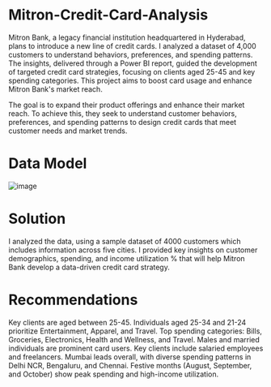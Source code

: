 # Mitron-Credit-Card-Analysis
Mitron Bank, a legacy financial institution headquartered in Hyderabad, plans to introduce a new line of credit cards. I analyzed a dataset of 4,000 customers to understand behaviors, preferences, and spending patterns. The insights, delivered through a Power BI report, guided the development of targeted credit card strategies, focusing on clients aged 25-45 and key spending categories. This project aims to boost card usage and enhance Mitron Bank's market reach.

The goal is to expand their product offerings and enhance their market reach. To achieve this, they seek to understand customer behaviors, preferences, and spending patterns to design credit cards that meet customer needs and market trends. 

# Data Model
![image](https://github.com/user-attachments/assets/708e2aa9-9deb-43f6-87c6-3712ccbab9e6)

# Solution 
I analyzed the data, using a sample dataset of 4000 customers which includes information across five cities. I provided key insights on customer demographics, spending, and income utilization % that will help Mitron Bank develop a data-driven credit card strategy.

# Recommendations 
Key clients are aged between 25-45.
Individuals aged 25-34 and 21-24 prioritize Entertainment, Apparel, and Travel.
Top spending categories: Bills, Groceries, Electronics, Health and Wellness, and Travel.
Males and married individuals are prominent card users.
Key clients include salaried employees and freelancers.
Mumbai leads overall, with diverse spending patterns in Delhi NCR, Bengaluru, and Chennai.
Festive months (August, September, and October) show peak spending and high-income utilization.
